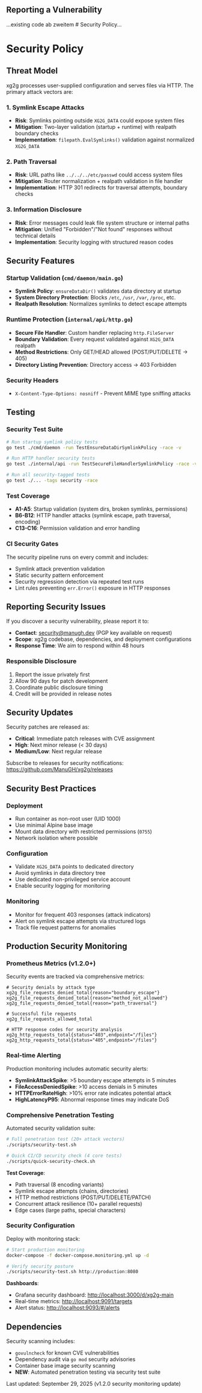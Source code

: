 ## Reporting a Vulnerability
...existing code ab zweitem # Security Policy...
# Security Policy

## Threat Model

xg2g processes user-supplied configuration and serves files via HTTP. The primary attack vectors are:

### 1. Symlink Escape Attacks

- **Risk**: Symlinks pointing outside `XG2G_DATA` could expose system files
- **Mitigation**: Two-layer validation (startup + runtime) with realpath boundary checks
- **Implementation**: `filepath.EvalSymlinks()` validation against normalized `XG2G_DATA`

### 2. Path Traversal

- **Risk**: URL paths like `../../../etc/passwd` could access system files  
- **Mitigation**: Router normalization + realpath validation in file handler
- **Implementation**: HTTP 301 redirects for traversal attempts, boundary checks

### 3. Information Disclosure

- **Risk**: Error messages could leak file system structure or internal paths
- **Mitigation**: Unified "Forbidden"/"Not found" responses without technical details
- **Implementation**: Security logging with structured reason codes

## Security Features

### Startup Validation (`cmd/daemon/main.go`)

- **Symlink Policy**: `ensureDataDir()` validates data directory at startup
- **System Directory Protection**: Blocks `/etc`, `/usr`, `/var`, `/proc`, etc.
- **Realpath Resolution**: Normalizes symlinks to detect escape attempts

### Runtime Protection (`internal/api/http.go`)

- **Secure File Handler**: Custom handler replacing `http.FileServer`
- **Boundary Validation**: Every request validated against `XG2G_DATA` realpath
- **Method Restrictions**: Only GET/HEAD allowed (POST/PUT/DELETE → 405)
- **Directory Listing Prevention**: Directory access → 403 Forbidden

### Security Headers

- `X-Content-Type-Options: nosniff` - Prevent MIME type sniffing attacks

## Testing

### Security Test Suite

```bash
# Run startup symlink policy tests
go test ./cmd/daemon -run TestEnsureDataDirSymlinkPolicy -race -v

# Run HTTP handler security tests  
go test ./internal/api -run TestSecureFileHandlerSymlinkPolicy -race -v

# Run all security-tagged tests
go test ./... -tags security -race
```

### Test Coverage

- **A1-A5**: Startup validation (system dirs, broken symlinks, permissions)
- **B6-B12**: HTTP handler attacks (symlink escape, path traversal, encoding)
- **C13-C16**: Permission validation and error handling

### CI Security Gates

The security pipeline runs on every commit and includes:

- Symlink attack prevention validation
- Static security pattern enforcement  
- Security regression detection via repeated test runs
- Lint rules preventing `err.Error()` exposure in HTTP responses

## Reporting Security Issues

If you discover a security vulnerability, please report it to:

- **Contact**: security@manugh.dev (PGP key available on request)
- **Scope**: xg2g codebase, dependencies, and deployment configurations
- **Response Time**: We aim to respond within 48 hours

### Responsible Disclosure

1. Report the issue privately first
2. Allow 90 days for patch development  
3. Coordinate public disclosure timing
4. Credit will be provided in release notes

## Security Updates

Security patches are released as:

- **Critical**: Immediate patch releases with CVE assignment
- **High**: Next minor release (< 30 days)  
- **Medium/Low**: Next regular release

Subscribe to releases for security notifications: <https://github.com/ManuGH/xg2g/releases>

## Security Best Practices

### Deployment

- Run container as non-root user (UID 1000)
- Use minimal Alpine base image
- Mount data directory with restricted permissions (`0755`)
- Network isolation where possible

### Configuration  

- Validate `XG2G_DATA` points to dedicated directory
- Avoid symlinks in data directory tree
- Use dedicated non-privileged service account
- Enable security logging for monitoring

### Monitoring

- Monitor for frequent 403 responses (attack indicators)
- Alert on symlink escape attempts via structured logs
- Track file request patterns for anomalies

## Production Security Monitoring

### Prometheus Metrics (v1.2.0+)

Security events are tracked via comprehensive metrics:

```prometheus
# Security denials by attack type
xg2g_file_requests_denied_total{reason="boundary_escape"} 
xg2g_file_requests_denied_total{reason="method_not_allowed"}
xg2g_file_requests_denied_total{reason="path_traversal"}

# Successful file requests
xg2g_file_requests_allowed_total

# HTTP response codes for security analysis
xg2g_http_requests_total{status="403",endpoint="/files"}
xg2g_http_requests_total{status="405",endpoint="/files"}
```

### Real-time Alerting

Production monitoring includes automatic security alerts:

- **SymlinkAttackSpike**: >5 boundary escape attempts in 5 minutes
- **FileAccessDeniedSpike**: >10 access denials in 5 minutes  
- **HTTPErrorRateHigh**: >10% error rate indicates potential attack
- **HighLatencyP95**: Abnormal response times may indicate DoS

### Comprehensive Penetration Testing

Automated security validation suite:

```bash
# Full penetration test (20+ attack vectors)
./scripts/security-test.sh

# Quick CI/CD security check (4 core tests)
./scripts/quick-security-check.sh
```

**Test Coverage**:

- Path traversal (8 encoding variants)
- Symlink escape attempts (chains, directories)  
- HTTP method restrictions (POST/PUT/DELETE/PATCH)
- Concurrent attack resilience (10+ parallel requests)
- Edge cases (large paths, special characters)

### Security Configuration

Deploy with monitoring stack:

```bash
# Start production monitoring
docker-compose -f docker-compose.monitoring.yml up -d

# Verify security posture
./scripts/security-test.sh http://production:8080
```

**Dashboards**:

- Grafana security dashboard: <http://localhost:3000/d/xg2g-main>
- Real-time metrics: <http://localhost:9091/targets>
- Alert status: <http://localhost:9093/#/alerts>

## Dependencies

Security scanning includes:

- `govulncheck` for known CVE vulnerabilities
- Dependency audit via `go mod` security advisories
- Container base image security scanning
- **NEW**: Automated penetration testing via security test suite

Last updated: September 29, 2025 (v1.2.0 security monitoring update)
